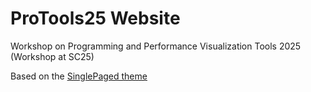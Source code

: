 # ProTools25 Website

Workshop on Programming and Performance Visualization Tools 2025
(Workshop at SC25)

Based on the [SinglePaged theme](https://github.com/t413/SinglePaged)
